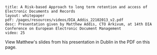 ```
title: A Risk-based Approach to long term retention and access of Electronic Documents and Records
layout: whitepaper
pdf: /pages/resources/videos/DIA_Addis_22102013_v2.pdf
desc: Presentation given by Matthew Addis, CTO Arkivum, at 14th DIA Conference on European Electronic Document Management 
video: 25
```

View Matthew's slides from his presentation in Dublin in the PDF on this page.